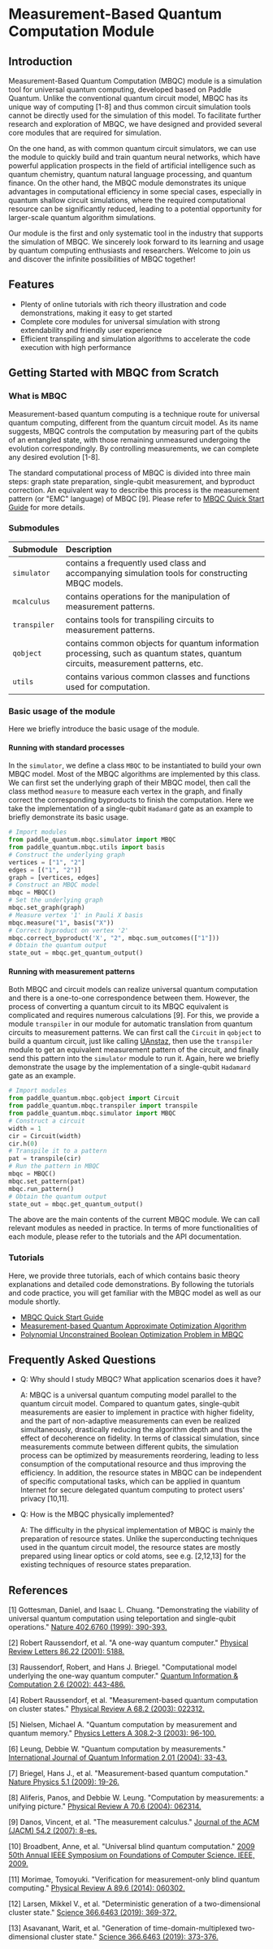 # Measurement-Based Quantum Computation Module

## Introduction

Measurement-Based Quantum Computation (MBQC) module is a simulation tool for universal quantum computing, developed based on Paddle Quantum. Unlike the conventional quantum circuit model, MBQC has its unique way of computing [1-8] and thus common circuit simulation tools cannot be directly used for the simulation of this model. To facilitate further research and exploration of MBQC, we have designed and provided several core modules that are required for simulation.

On the one hand, as with common quantum circuit simulators, we can use the module to quickly build and train quantum neural networks, which have powerful application prospects in the field of artificial intelligence such as quantum chemistry, quantum natural language processing, and quantum finance. On the other hand, the MBQC module demonstrates its unique advantages in computational efficiency in some special cases, especially in quantum shallow circuit simulations, where the required computational resource can be significantly reduced, leading to a potential opportunity for larger-scale quantum algorithm simulations.

Our module is the first and only systematic tool in the industry that supports the simulation of MBQC. We sincerely look forward to its learning and usage by quantum computing enthusiasts and researchers. Welcome to join us and discover the infinite possibilities of MBQC together!

## Features

- Plenty of online tutorials with rich theory illustration and code demonstrations, making it easy to get started
- Complete core modules for universal simulation with strong extendability and friendly user experience
- Efficient transpiling and simulation algorithms to accelerate the code execution with high performance

## Getting Started with MBQC from Scratch

### What is MBQC

Measurement-based quantum computing is a technique route for universal quantum computing, different from the quantum circuit model. As its name suggests, MBQC controls the computation by measuring part of the qubits of an entangled state, with those remaining unmeasured undergoing the evolution correspondingly. By controlling measurements, we can complete any desired evolution [1-8].

The standard computational process of MBQC is divided into three main steps: graph state preparation, single-qubit measurement, and byproduct correction. An equivalent way to describe this process is the measurement pattern (or "EMC" language) of MBQC [9]. Please refer to [MBQC Quick Start Guide](MBQC_CN.ipynb) for more details.

### Submodules

|Submodule|Description|
|:---|:---|
|`simulator`|contains a frequently used class and accompanying simulation tools for constructing MBQC models.|
|`mcalculus`|contains operations for the manipulation of measurement patterns.|
|`transpiler`|contains tools for transpiling circuits to measurement patterns.|
|`qobject`|contains common objects for quantum information processing, such as quantum states, quantum circuits, measurement patterns, etc.|
|`utils`|contains various common classes and functions used for computation.|

### Basic usage of the module

Here we briefly introduce the basic usage of the module.

#### Running with standard processes

In the `simulator`, we define a class `MBQC` to be instantiated to build your own MBQC model. Most of the MBQC algorithms are implemented by this class. We can first set the underlying graph of their MBQC model, then call the class method `measure` to measure each vertex in the graph, and finally correct the corresponding byproducts to finish the computation. Here we take the implementation of a single-qubit `Hadamard` gate as an example to briefly demonstrate its basic usage.

```python
# Import modules
from paddle_quantum.mbqc.simulator import MBQC
from paddle_quantum.mbqc.utils import basis
# Construct the underlying graph
vertices = ["1", "2"]
edges = [("1", "2")]
graph = [vertices, edges]
# Construct an MBQC model
mbqc = MBQC()
# Set the underlying graph
mbqc.set_graph(graph)
# Measure vertex '1' in Pauli X basis
mbqc.measure("1", basis("X"))
# Correct byproduct on vertex '2'
mbqc.correct_byproduct('X', "2", mbqc.sum_outcomes(["1"]))
# Obtain the quantum output
state_out = mbqc.get_quantum_output()
```

#### Running with measurement patterns

Both MBQC and circuit models can realize universal quantum computation and there is a one-to-one correspondence between them. However, the process of converting a quantum circuit to its MBQC equivalent is complicated and requires numerous calculations [9]. For this, we provide a module `transpiler` in our module for automatic translation from quantum circuits to measurement patterns. We can first call the ``Circuit`` in `qobject` to build a quantum circuit, just like calling [UAnstaz](https://qml.baidu.com/api/paddle_quantum.circuit.uansatz.html), then use the `transpiler` module to get an equivalent measurement pattern of the circuit, and finally send this pattern into the ``simulator`` module to run it. Again, here we briefly demonstrate the usage by the implementation of a single-qubit `Hadamard` gate as an example.

```python
# Import modules
from paddle_quantum.mbqc.qobject import Circuit
from paddle_quantum.mbqc.transpiler import transpile
from paddle_quantum.mbqc.simulator import MBQC
# Construct a circuit
width = 1
cir = Circuit(width)
cir.h(0)
# Transpile it to a pattern
pat = transpile(cir)
# Run the pattern in MBQC
mbqc = MBQC()
mbqc.set_pattern(pat)
mbqc.run_pattern()
# Obtain the quantum output
state_out = mbqc.get_quantum_output()
```

The above are the main contents of the current MBQC module. We can call relevant modules as needed in practice. In terms
of more functionalities of each module, please refer to the tutorials and the API documentation.

### Tutorials

Here, we provide three tutorials, each of which contains basic theory explanations and detailed code demonstrations. By following the tutorials and code practice, you will get familiar with the MBQC model as well as our module
shortly.

- [MBQC Quick Start Guide](MBQC_EN.ipynb)
- [Measurement-based Quantum Approximate Optimization Algorithm](QAOA_EN.ipynb)
- [Polynomial Unconstrained Boolean Optimization Problem in MBQC](PUBO_EN.ipynb)

## Frequently Asked Questions

- Q: Why should I study MBQC? What application scenarios does it have?

    A: MBQC is a universal quantum computing model parallel to the quantum circuit model. Compared to quantum gates, single-qubit measurements are easier to implement in practice with higher fidelity, and the part of non-adaptive measurements can even be realized simultaneously, drastically reducing the algorithm depth and thus the effect of decoherence on fidelity. In terms of classical simulation, since measurements commute between different qubits, the simulation process can be optimized by measurements reordering, leading to less consumption of the computational resource and thus improving the efficiency. In addition, the resource states in MBQC can be independent of specific computational tasks, which can be applied in quantum Internet for secure delegated quantum computing to protect users' privacy [10,11].

- Q: How is the MBQC physically implemented?

    A: The difficulty in the physical implementation of MBQC is mainly the preparation of resource states. Unlike 
  the superconducting techniques used in the quantum circuit model, the resource states are mostly prepared using 
  linear optics or cold atoms, see e.g. [2,12,13] for the existing techniques of resource states preparation.

## References

[1] Gottesman, Daniel, and Isaac L. Chuang. "Demonstrating the viability of universal quantum computation using teleportation and single-qubit operations." [Nature 402.6760 (1999): 390-393.](https://www.nature.com/articles/46503?__hstc=13887208.d9c6f9c40e1956d463f0af8da73a29a7.1475020800048.1475020800050.1475020800051.2&__hssc=13887208.1.1475020800051&__hsfp=1773666937)

[2] Robert Raussendorf, et al. "A one-way quantum computer." [Physical Review Letters 86.22 (2001): 5188.](https://journals.aps.org/prl/abstract/10.1103/PhysRevLett.86.5188)

[3] Raussendorf, Robert, and Hans J. Briegel. "Computational model underlying the one-way quantum computer." [Quantum Information & Computation 2.6 (2002): 443-486.](https://dl.acm.org/doi/abs/10.5555/2011492.2011495)

[4] Robert Raussendorf, et al. "Measurement-based quantum computation on cluster states." [Physical Review A 68.2 (2003): 022312.](https://journals.aps.org/pra/abstract/10.1103/PhysRevA.68.022312)

[5] Nielsen, Michael A. "Quantum computation by measurement and quantum memory." [Physics Letters A 308.2-3 (2003): 96-100.](https://www.sciencedirect.com/science/article/abs/pii/S0375960102018030)

[6] Leung, Debbie W. "Quantum computation by measurements." [International Journal of Quantum Information 2.01 (2004): 33-43.](https://www.worldscientific.com/doi/abs/10.1142/S0219749904000055)

[7] Briegel, Hans J., et al. "Measurement-based quantum computation." [Nature Physics 5.1 (2009): 19-26.](https://www.nature.com/articles/nphys1157)

[8] Aliferis, Panos, and Debbie W. Leung. "Computation by measurements: a unifying picture." [Physical Review A 70.6 (2004): 062314.](https://journals.aps.org/pra/abstract/10.1103/PhysRevA.70.062314)

[9] Danos, Vincent, et al. "The measurement calculus." [Journal of the ACM (JACM) 54.2 (2007): 8-es.](https://dl.acm.org/doi/abs/10.1145/1219092.1219096)

[10] Broadbent, Anne, et al. "Universal blind quantum computation." [2009 50th Annual IEEE Symposium on Foundations of Computer Science. IEEE, 2009.](https://arxiv.org/abs/0807.4154)

[11] Morimae, Tomoyuki. "Verification for measurement-only blind quantum computing." [Physical Review A 89.6 (2014): 060302.](https://journals.aps.org/pra/abstract/10.1103/PhysRevA.89.060302)

[12] Larsen, Mikkel V., et al. "Deterministic generation of a two-dimensional cluster state." [Science 366.6463 (2019): 369-372.](https://science.sciencemag.org/content/366/6463/369)

[13] Asavanant, Warit, et al. "Generation of time-domain-multiplexed two-dimensional cluster state." [Science 366.6463 (2019): 373-376.](https://science.sciencemag.org/content/366/6463/373)
